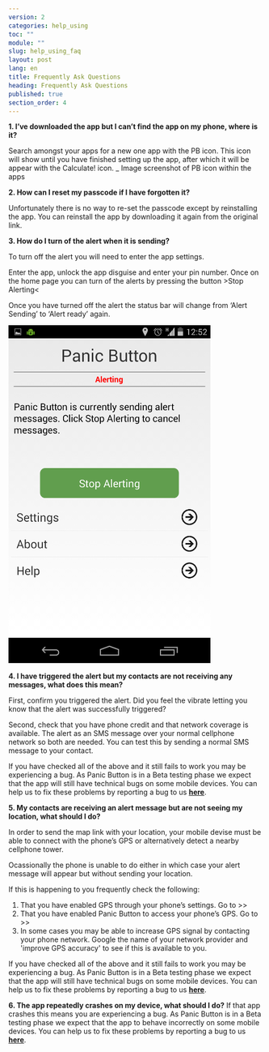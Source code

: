 ```yaml
---
version: 2
categories: help_using
toc: ""
module: ""
slug: help_using_faq
layout: post
lang: en
title: Frequently Ask Questions
heading: Frequently Ask Questions
published: true
section_order: 4
---
```


**1. I’ve downloaded the app but I can’t find the app on my phone, where is it?**

Search amongst your apps for a new one app with the PB icon. This icon will show until you have finished setting up the app, after which it will be appear with the Calculate! icon.
_
Image screenshot of PB icon within the apps

**2.	How can I reset my passcode if I have forgotten it?**

Unfortunately there is no way to re-set the passcode except by reinstalling the app. You can reinstall the app by downloading it again from the original link.

**3.	How do I turn of the alert when it is sending?**

To turn off the alert you will need to enter the app settings. 

Enter the app, unlock the app disguise and enter your pin number. Once on the home page you can turn of the alerts by pressing the button >Stop Alerting<

Once you have turned off the alert the status bar will change from ‘Alert Sending’ to ‘Alert ready’ again.

![The application status bar](/media/Screenshot_2014-03-06-12-52-19.png)

**4.	I have triggered the alert but my contacts are not receiving any messages, what does this mean?**

First, confirm you triggered the alert. Did you feel the vibrate letting you know that the alert was successfully triggered?

Second, check that you have phone credit and that network coverage is available. The alert as an SMS message over your normal cellphone network so both are needed. You can test this by sending a normal SMS message to your contact.

If you have checked all of the above and it still fails to work you may be experiencing a bug. As Panic Button is in a Beta testing phase we expect that the app will still have technical bugs on some mobile devices. You can help us to fix these problems by reporting a bug to us [**here**](https://report.panicbutton.io/).

**5.	My contacts are receiving an alert message but are not seeing my location, what should I do?**

In order to send the map link with your location, your mobile devise must be able to connect with the phone’s GPS or alternatively detect a nearby cellphone tower.

Ocassionally the phone is unable to do either in which case your alert message will appear but without sending your location.

If this is happening to you frequently check the following:

1.	That you have enabled GPS through your phone’s settings. Go to >>
2.	That you have enabled Panic Button to access your phone’s GPS. Go to >>
3.	In some cases you may be able to increase GPS signal by contacting your phone network. Google the name of your network provider and 'improve GPS accuracy' to see if this is available to you. 

If you have checked all of the above and it still fails to work you may be experiencing a bug. As Panic Button is in a Beta testing phase we expect that the app will still have technical bugs on some mobile devices. You can help us to fix these problems by reporting a bug to us [**here**](https://report.panicbutton.io/).

**6.	The app repeatedly crashes on my device, what should I do?**
If that app crashes this means you are experiencing a bug. As Panic Button is in a Beta testing phase we expect that the app to behave incorrectly on some mobile devices. You can help us to fix these problems by reporting a bug to us [**here**](https://report.panicbutton.io/).



